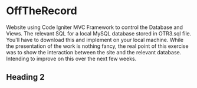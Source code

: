 # OffTheRecord
Website using Code Igniter MVC Framework to control the Database and Views. The relevant SQL for a local MySQL database stored in OTR3.sql file. You'll have to download this and implement on your local machine. While the presentation of the work is nothing fancy, the real point of this exercise was to show the interaction between the site and the relevant database. Intending to improve on this over the next few weeks. 
## Heading 2
